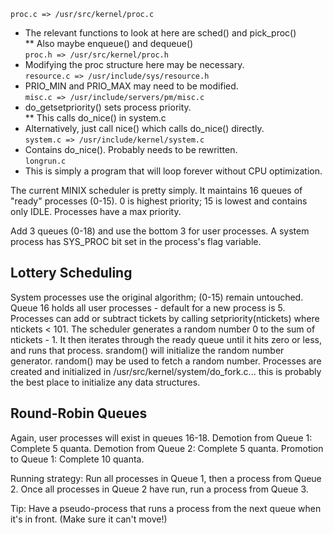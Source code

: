 `proc.c => /usr/src/kernel/proc.c`  
   * The relevant functions to look at here are sched() and pick_proc()  
     ** Also maybe enqueue() and dequeue()  
`proc.h => /usr/src/kernel/proc.h`  
  * Modifying the proc structure here may be necessary.  
`resource.c => /usr/include/sys/resource.h`  
   * PRIO_MIN and PRIO_MAX may need to be modified.  
`misc.c => /usr/include/servers/pm/misc.c`  
   * do_getsetpriority() sets process priority.  
    **  This calls do_nice() in system.c  
   * Alternatively, just call nice() which calls do_nice() directly.  
`system.c => /usr/include/kernel/system.c`  
   * Contains do_nice(). Probably needs to be rewritten.  
`longrun.c`  
   * This is simply a program that will loop forever without CPU optimization.  

The current MINIX scheduler is pretty simply. It maintains 16 queues of "ready" processes (0-15). 0 is highest priority; 15 is lowest and contains only IDLE. Processes have a max priority.

Add 3 queues (0-18) and use the bottom 3 for user processes.
   A system process has SYS_PROC bit set in the process's flag variable.


Lottery Scheduling
------------------
System processes use the original algorithm; (0-15) remain untouched.
Queue 16 holds all user processes - default for a new process is 5. Processes can add or subtract tickets by calling setpriority(ntickets) where ntickets < 101.
The scheduler generates a random number 0 to the sum of ntickets - 1. It then iterates through the ready queue until it hits zero or less, and runs that process.
srandom() will initialize the random number generator. random() may be used to fetch a random number.
Processes are created and initialized in /usr/src/kernel/system/do_fork.c... this is probably the best place to initialize any data structures.


Round-Robin Queues
------------------
Again, user processes will exist in queues 16-18.
Demotion from Queue 1: Complete 5 quanta.
Demotion from Queue 2: Complete 5 quanta.
Promotion to  Queue 1: Complete 10 quanta.

Running strategy:
Run all processes in Queue 1, then a process from Queue 2. Once all processes in Queue 2 have run, run a process from Queue 3.

Tip:
Have a pseudo-process that runs a process from the next queue when it's in front. (Make sure it can't move!)
